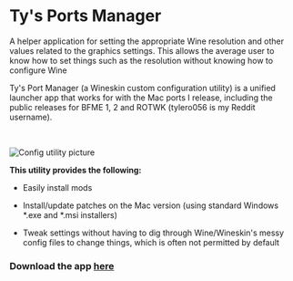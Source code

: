 # Ty's Ports Manager

A helper application for setting the appropriate Wine resolution and other values related to the graphics settings. This allows the average user to know how to set things such as the resolution without knowing how to configure Wine

Ty's Port Manager (a Wineskin custom configuration utility) is a unified launcher app that works for with the Mac ports I release, including the public releases for BFME 1, 2 and ROTWK (tylero056 is my Reddit username). 

&nbsp;

![Config utility picture](https://i.imgur.com/pNtSmdE.png)

**This utility provides the following:**

- Easily install mods

- Install/update patches on the Mac version (using standard Windows *.exe and *.msi installers)

- Tweak settings without having to dig through Wine/Wineskin's messy config files to change things, which is often not permitted by default

### Download the app **[here](https://drive.google.com/open?id=1ewBNH8erOQGyh3BaXGiP4TXrtaHjMJHQ)**
